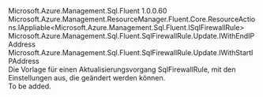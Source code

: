 <Type Name="IUpdate" FullName="Microsoft.Azure.Management.Sql.Fluent.SqlFirewallRule.Update.IUpdate">
  <TypeSignature Language="C#" Value="public interface IUpdate : Microsoft.Azure.Management.ResourceManager.Fluent.Core.ResourceActions.IAppliable&lt;Microsoft.Azure.Management.Sql.Fluent.ISqlFirewallRule&gt;, Microsoft.Azure.Management.Sql.Fluent.SqlFirewallRule.Update.IWithEndIPAddress, Microsoft.Azure.Management.Sql.Fluent.SqlFirewallRule.Update.IWithStartIPAddress" />
  <TypeSignature Language="ILAsm" Value=".class public interface auto ansi abstract IUpdate implements class Microsoft.Azure.Management.ResourceManager.Fluent.Core.ResourceActions.IAppliable`1&lt;class Microsoft.Azure.Management.Sql.Fluent.ISqlFirewallRule&gt;, class Microsoft.Azure.Management.ResourceManager.Fluent.Core.ResourceActions.IIndexable, class Microsoft.Azure.Management.Sql.Fluent.SqlFirewallRule.Update.IWithEndIPAddress, class Microsoft.Azure.Management.Sql.Fluent.SqlFirewallRule.Update.IWithStartIPAddress" />
  <TypeSignature Language="DocId" Value="T:Microsoft.Azure.Management.Sql.Fluent.SqlFirewallRule.Update.IUpdate" />
  <TypeSignature Language="VB.NET" Value="Public Interface IUpdate&#xA;Implements IAppliable(Of ISqlFirewallRule), IWithEndIPAddress, IWithStartIPAddress" />
  <TypeSignature Language="F#" Value="type IUpdate = interface&#xA;    interface IWithEndIPAddress&#xA;    interface IWithStartIPAddress&#xA;    interface IAppliable&lt;ISqlFirewallRule&gt;&#xA;    interface IIndexable" />
  <AssemblyInfo>
    <AssemblyName>Microsoft.Azure.Management.Sql.Fluent</AssemblyName>
    <AssemblyVersion>1.0.0.60</AssemblyVersion>
  </AssemblyInfo>
  <Interfaces>
    <Interface>
      <InterfaceName>Microsoft.Azure.Management.ResourceManager.Fluent.Core.ResourceActions.IAppliable&lt;Microsoft.Azure.Management.Sql.Fluent.ISqlFirewallRule&gt;</InterfaceName>
    </Interface>
    <Interface>
      <InterfaceName>Microsoft.Azure.Management.Sql.Fluent.SqlFirewallRule.Update.IWithEndIPAddress</InterfaceName>
    </Interface>
    <Interface>
      <InterfaceName>Microsoft.Azure.Management.Sql.Fluent.SqlFirewallRule.Update.IWithStartIPAddress</InterfaceName>
    </Interface>
  </Interfaces>
  <Docs>
    <summary>
            Die Vorlage für einen Aktualisierungsvorgang SqlFirewallRule, mit den Einstellungen aus, die geändert werden können.
            </summary>
    <remarks>To be added.</remarks>
  </Docs>
  <Members />
</Type>
